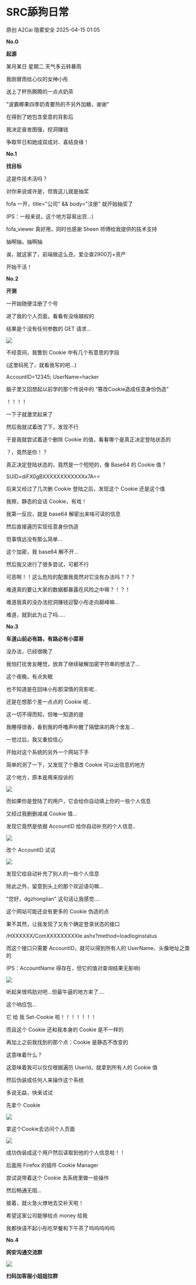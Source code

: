 #  SRC舔狗日常   
原创 A2Cai  隐雾安全   2025-04-15 01:05  
  
**No.0**  
  
**起源**  
  
  
某月某日 星期二 天气多云转暴雨  
  
我刚冒雨给心仪的女神小彤  
  
送上了杯热腾腾的一点点奶茶  
  
"波霸椰果四季奶青要热的不另外加糖，谢谢"  
  
在得到了她包含爱意的背影后  
  
我决定奋发图强，挖洞赚钱  
  
争取早日和她成双成对、喜结良缘！  
  
**No.1**  
  
**找目标**  
  
  
这是件技术活吗？  
  
对你来说或许是，但我这儿就是抽奖  
  
fofa 一开，title="公司" && body="注册" 就开始抽奖了  
  
(PS：一般来说，这个地方容易出货...)  
  
fofa_viewer 真好用，同时也感谢 Sheen 师傅给我提供的技术支持  
  
抽啊抽，抽啊抽  
  
诶，就这家了，前端做这么丑，爱企查2900万+资产  
  
开始干活！  
  
  
**No.2**  
  
**开测**  
  
  
一开始随便注册了个号  
  
进了我的个人页面，看看有没啥越权的  
  
结果是个没有任何参数的 GET 请求...  
  
  
![](https://mmbiz.qpic.cn/sz_mmbiz_png/ELQKhUzr34wXviaZKH7WMYicpk18XwVqkWRzibhkicgZQlt5xeVribl1xnnlXrj4m2x3DFmGIx9KJEpz5wF4y7e9YKg/640?wx_fmt=png&from=appmsg "")  
  
  
不经意间，我瞥到 Cookie 中有几个有意思的字段  
  
(这里码死了，就看我写的吧...)  
  
  
AccountID=12345; UserName=hacker  
  
  
脑子里又回想起以前学的那个传说中的 “篡改Cookie造成任意身份伪造”  
  
！！！！  
  
一下子就激灵起来了  
  
然后我就试着改了下，发现不行  
  
于是我就尝试着逐个删除 Cookie 的值，看看哪个是真正决定登陆状态的  
  
？，竟然是你！？  
  
真正决定登陆状态的，竟然是一个短短的，像 Base64 的 Cookie 值？  
  
  
SUID=diFX0gBXXXXXXXXXXXXx7A==  
  
  
后来又经过了几次删 Cookie 登陆之后，发现这个 Cookie 还是这个值  
  
我擦，静态的会话 Cookie，有戏！  
  
我第一反应，就是 base64 解密出来啥可读的信息  
  
然后直接遍历实现任意身份伪造  
  
但事情远没有那么简单...  
  
这个加密，我 base64 解不开...  
  
然后我又进行了很多尝试，可都不行  
  
可恶啊！！这么危险的配置我竟然对它没有办法吗？？？  
  
难道真的要让大家的数据都暴露在风险之中嘛？！？！  
  
难道我真的没办法挖洞赚钱迎娶小彤走向巅峰嘛...  
  
难道，就到此为止了吗.....  
  
  
**No.3**  
  
**车道山前必有路，有路必有小菜哥**  
  
  
没办法，已经很晚了  
  
我怕打扰舍友睡觉，放弃了继续破解加密字符串的想法了...  
  
这个夜晚，有点失眠  
  
也不知道是在回味小彤那深情的背影呢..  
  
还是在想那个差一点点的 Cookie 呢..  
  
这一切不得而知，但唯一知道的是  
  
我睡得很香，香到我的呼噜声吵醒了隔壁床的两个舍友...  
  
  
一觉过后，我又重拾信心  
  
开始对这个系统的另外一个网站下手  
  
简单的测了一下，又发现了个篡改 Cookie 可以出信息的地方  
  
这个地方，原本是用来投诉的  
  
  
![](https://mmbiz.qpic.cn/sz_mmbiz_png/ELQKhUzr34wXviaZKH7WMYicpk18XwVqkWBPXaLHxVRbPpvN8Ggj4WKic5c15GdnN2nqBeqbt8DLXKbgI3t46tOwg/640?wx_fmt=png&from=appmsg "")  
  
  
而如果你是登陆了的用户，它会给你自动填上你的一些个人信息  
  
又经过我删删减减 Cookie 值...  
  
发现它竟然是依据 AccountID 给你自动补充的个人信息..  
  
  
![](https://mmbiz.qpic.cn/sz_mmbiz_png/ELQKhUzr34wXviaZKH7WMYicpk18XwVqkWGY0JeYHVBkBbjIsJp0GB14l2BZgplx94NmoHnbYmiaibeEdX4oXXsk3w/640?wx_fmt=png&from=appmsg "")  
  
  
改个 AccountID 试试  
  
  
![](https://mmbiz.qpic.cn/sz_mmbiz_png/ELQKhUzr34wXviaZKH7WMYicpk18XwVqkWf831wZI3M66xEC9mBcPd6Qxjzsibpq5yXb3yyicfBjLXJh1178ukHscA/640?wx_fmt=png&from=appmsg "")  
  
  
发现它给自动补充了别人的一些个人信息  
  
除此之外，留意到头上的那个欢迎语句嘛...  
  
"您好，dgzhonglian" 这句话让我感觉....  
  
这个网站可能还会有更多的 Cookie 伪造的点  
  
果不其然，让我发现了又有个确定登录状态的接口  
  
/HXXXXXX/ComXXXXXXXXXle.ashx?method=loadloginstatus  
  
而这个接口只需要 AccountID，就可以得到所有人的 UserName、头像地址之类的  
  
(PS：AccountName 得存在，但它的值对查询结果无影响)  
  
  
![](https://mmbiz.qpic.cn/sz_mmbiz_png/ELQKhUzr34wXviaZKH7WMYicpk18XwVqkWmHCgOwsBxLnzZHOicicn8HVlBvibLQPkEUqgsDGN7GI0kqcxicLDy8HK3w/640?wx_fmt=png&from=appmsg "")  
  
  
听起来很鸡肋对吧...但最牛逼的地方来了....  
  
这个响应包...  
  
它 给 我 Set-Cookie 啦！！！！！！！  
  
而且这个 Cookie 还和我本身的 Cookie 是不一样的  
  
再加上之前我找到的那个点：Cookie 是静态不改变的  
  
这意味着什么？  
  
这意味着我可以仅仅根据遍历 UserId，就拿到所有人的 Cookie 值  
  
然后伪装成任何人来操作这个系统  
  
多说无益，快来试试  
  
先拿个 Cookie  
  
  
![](https://mmbiz.qpic.cn/sz_mmbiz_png/ELQKhUzr34wXviaZKH7WMYicpk18XwVqkWMe6YXIIxkb6GTDdMOqO6mGZT6iav5S7aDeD0mayd6Vib9IkxIKjXUfiaQ/640?wx_fmt=png&from=appmsg "")  
  
  
拿这个Cookie去访问个人页面  
  
  
![](https://mmbiz.qpic.cn/sz_mmbiz_png/ELQKhUzr34wXviaZKH7WMYicpk18XwVqkWPPT2bffkRl7OcBW1SvvRwXwbh8WCwgG0j5rILG0icftZnDSQvNdIrRA/640?wx_fmt=png&from=appmsg "")  
  
  
成功伪装成这个用户然后读取到他的个人信息啦！！  
  
后面用 Firefox 的插件 Cookie Manager  
  
尝试说带着这个 Cookie 去系统里做一些操作  
  
然后畅通无阻...  
  
接着，就火急火燎地去交补天啦！  
  
希望这家公司能够给点 money 给我  
  
我都快请不起小彤吃早餐和下午茶了呜呜呜呜呜  
  
  
  
**No.4**  
  
**网安沟通交流群**  
  
  
![](https://mmbiz.qpic.cn/sz_mmbiz_jpg/ELQKhUzr34wXviaZKH7WMYicpk18XwVqkWGXIOmKb5bicCRbMak13AibldBwOc1YRAkKiadibgdqLiaD9RsgeCXqkOdDQ/640?wx_fmt=jpeg&from=appmsg "")  
  
**扫码加客服小姐姐拉群**  
  
  
  
